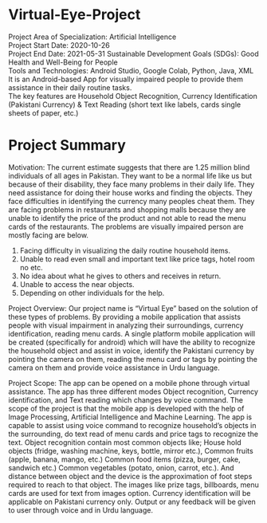 # Virtual-Eye-Project
Project Area of Specialization:	Artificial Intelligence                                                                                                                         
Project Start Date:	2020-10-26	                                                                                                                                                 
Project End Date:	2021-05-31
Sustainable Development Goals (SDGs): Good Health and Well-Being for People                                                                                                     
Tools and Technologies: Android Studio, Google Colab, Python, Java, XML                                                                                                            It is an Android-based App for visually impaired people to provide them assistance in their daily routine tasks.                   
The key features are Household Object Recognition, Currency Identification (Pakistani Currency) & Text Reading (short text like labels, cards single sheets of paper, etc.)
                                                                                                      
# Project Summary                                                                                                                                                                   
Motivation:
The current estimate suggests that there are 1.25 million blind individuals of all ages in Pakistan. They want to be a normal life like us but because of their disability, they face many problems in their daily life. They need assistance for doing their house works and finding the objects. They face difficulties in identifying the currency many peoples cheat them. They are facing problems in restaurants and shopping malls because they are unable to identify the price of the product and not able to read the menu cards of the restaurants.
The problems are visually impaired person are mostly facing are below.
1) Facing difficulty in visualizing the daily routine household items.
2) Unable to read even small and important text like price tags, hotel room no etc.
3) No idea about what he gives to others and receives in return.
4) Unable to access the near objects.
5) Depending on other individuals for the help.
 
Project Overview:
Our project name is “Virtual Eye” based on the solution of these types of problems. By providing a mobile application that assists people with visual impairment in analyzing their surroundings, currency identification, reading menu cards. A single platform mobile application will be created (specifically for android) which will have the ability to recognize the household object and assist in voice, identify the Pakistani currency by pointing the camera on them, reading the menu card or tags by pointing the camera on them and provide voice assistance in Urdu language.

Project Scope:
The app can be opened on a mobile phone through virtual assistance. The app has three different modes Object recognition, Currency identification, and Text reading which changes by voice command.
The scope of the project is that the mobile app is developed with the help of Image Processing, Artificial Intelligence and Machine Learning. The app is capable to assist using voice command to recognize household’s objects in the surrounding, do text read of menu cards and price tags to recognize the text. Object recognition contain most common objects like; House hold objects (fridge, washing machine, keys, bottle, mirror etc.), Common fruits (apple, banana, mango, etc.) Common food items (pizza, burger, cake, sandwich etc.) Common vegetables (potato, onion, carrot, etc.). And distance between object and the device is the approximation of foot steps required to reach to that object. The images like prize tags, billboards, menu cards are used for text from images option. Currency identification will be applicable on Pakistani currency only. Output or any feedback will be given to user through voice and in Urdu language.
